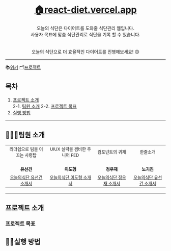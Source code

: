 <h1 align='middle'><a href='react-diet.vercel.app'>🏠react-diet.vercel.app</a></h1>
<p align='middle'>
오늘의 식단은 다이어트를 도와줄 식단관리 웹입니다.<br>
사용자 목표에 맞춤 식단관리로 식단을 기록 할 수 있습니다.<br><br>

<br>
오늘의 식단으로 더 효율적인 다이어트를 진행해보세요! 😊
</p>

---

📚[위키](https://github.com/tjsrjs8282/react_diet/wiki)
🗂[프로젝트](https://github.com/tjsrjs8282/react_diet/projects)

## 목차

1. [프로젝트 소개](#프로젝트-소개)  
   2-1. [팀원 소개](#팀원-소개)
   2-2. [프로젝트 목표](#프로젝트-목표)
2. [실행 방법](#실행-방법)

---

## 👨‍👨‍👧팀원 소개

<table>
  <tr>
  <td align="center">
  <sub>
    리더쉽으로 팀을 이끄는 사령탑
  </sub>
  </td>
  <td align="center">
  <sub>
    UIUX 실력을 겸비한 주니어 FED 
  </sub>
  </td>
  <td align="center">
  <sub>
    컴포넌트의 귀재
  </sub>
  </td>
  <td align="center">
  <sub>
    한줄소개
  </sub>
  </td>
  </tr>
  <tr>
    <td align="center"><a href="https://github.com/tjsrjs8282"><br /><sub><b>유선건</b></sub></a><br /></td>
    <td align="center"><a href="https://github.com/Shape2ee"><br /><sub><b>이도형</b></sub></a><br /></td>
    <td align="center"><a href="https://github.com/dog2789"><br /><sub><b>정우재</b></sub></a><br /></td>
    <td align="center"><a href="https://github.com/soomgo-chloe"><br /><sub><b>노기진</b></sub></a><br /></td>
  </tr>
    <tr>
  <td align="center">
    <sub>
    <a href="">오늘의식단 유선건 소개서</a></sub>
  </td>
  <td align="center">
    <sub>
    <a href="">오늘의식단 이도형 소개서</a></sub>
  </td>
  <td align="center">
    <sub>
    <a href="">오늘의식단 정우재 소개서</a></sub>
  </td>
  <td align="center">
    <sub>
    <a href="">오늘의식단 유선건 소개서</a></sub>
  </td>
  </tr>
</table>

---

## 프로젝트 소개

### 프로젝트 목표

## 👨‍💻실행 방법
